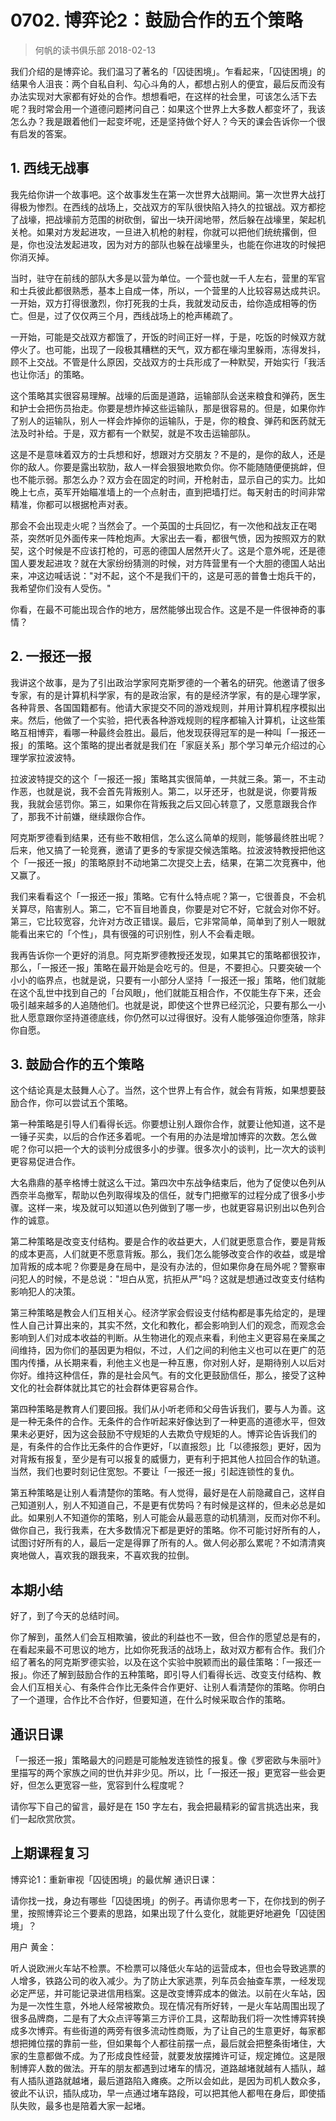 # 0702. 博弈论2：鼓励合作的五个策略
> 何帆的读书俱乐部
2018-02-13

我们介绍的是博弈论。我们温习了著名的「囚徒困境」。乍看起来，「囚徒困境」的结果令人沮丧：两个自私自利、勾心斗角的人，都想占别人的便宜，最后反而没有办法实现对大家都有好处的合作。想想看吧，在这样的社会里，可该怎么活下去呢？我时常会用一个道德问题拷问自己：如果这个世界上大多数人都变坏了，我该怎么办？我是跟着他们一起变坏呢，还是坚持做个好人？今天的课会告诉你一个很有启发的答案。

## 1. 西线无战事
我先给你讲一个故事吧。这个故事发生在第一次世界大战期间。第一次世界大战打得极为惨烈。在西线的战场上，交战双方的军队很快陷入持久的拉锯战。双方都挖了战壕，把战壕前方范围的树砍倒，留出一块开阔地带，然后躲在战壕里，架起机关枪。如果对方发起进攻，一旦进入机枪的射程，你就可以把他们统统撂倒，但是，你也没法发起进攻，因为对方的部队也躲在战壕里头，也能在你进攻的时候把你消灭掉。

当时，驻守在前线的部队大多是以营为单位。一个营也就一千人左右，营里的军官和士兵彼此都很熟悉，基本上自成一体，所以，一个营里的人比较容易达成共识。一开始，双方打得很激烈，你打死我的士兵，我就发动反击，给你造成相等的伤亡。但是，过了仅仅两三个月，西线战场上的枪声稀疏了。

一开始，可能是交战双方都饿了，开饭的时间正好一样，于是，吃饭的时候双方就停火了。也可能，出现了一段极其糟糕的天气，双方都在壕沟里躲雨，冻得发抖，顾不上交战。不管是什么原因，交战双方的士兵形成了一种默契，开始实行「我活也让你活」的策略。

这个策略其实很容易理解。战壕的后面是道路，运输部队会送来粮食和弹药，医生和护士会把伤员抬走。你要是想炸掉这些运输队，那是很容易的。但是，如果你炸了别人的运输队，别人一样会炸掉你的运输队，于是，你的粮食、弹药和医药就无法及时补给。于是，双方都有一个默契，就是不攻击运输部队。

这是不是意味着双方的士兵想和好，想跟对方交朋友？不是的，是你的敌人，还是你的敌人。你要是露出软肋，敌人一样会狠狠地欺负你。你不能随随便便挑衅，但也不能示弱。那怎么办？双方会在固定的时间，开枪射击，显示自己的实力。比如晚上七点，英军开始瞄准墙上的一个点射击，直到把墙打烂。每天射击的时间非常精准，你都可以根据枪声对表。

那会不会出现走火呢？当然会了。一个英国的士兵回忆，有一次他和战友正在喝茶，突然听见外面传来一阵枪炮声。大家出去一看，都很气愤，因为按照双方的默契，这个时候是不应该打枪的，可恶的德国人居然开火了。这是个意外呢，还是德国人要发起进攻？就在大家纷纷猜测的时候，对方阵营里有一个大胆的德国人站出来，冲这边喊话说："对不起，这个不是我们干的，这是可恶的普鲁士炮兵干的，我希望你们没有人受伤。"

你看，在最不可能出现合作的地方，居然能够出现合作。这是不是一件很神奇的事情？

## 2. 一报还一报
我讲这个故事，是为了引出政治学家阿克斯罗德的一个著名的研究。他邀请了很多专家，有的是计算机科学家，有的是政治家，有的是经济学家，有的是心理学家，各种背景、各国国籍都有。他请大家提交不同的游戏规则，并用计算机程序模拟出来。然后，他做了一个实验，把代表各种游戏规则的程序都输入计算机，让这些策略互相博弈，看哪一种最终会胜出。最后，他发现获得冠军的是一种叫「一报还一报」的策略。这个策略的提出者就是我们在「家庭关系」那个学习单元介绍过的心理学家拉波波特。

拉波波特提交的这个「一报还一报」策略其实很简单，一共就三条。第一，不主动作恶，也就是说，我不会首先背叛别人。第二，以牙还牙，也就是说，你要背叛我，我就会惩罚你。第三，如果你在背叛我之后又回心转意了，又愿意跟我合作了，那我不计前嫌，继续跟你合作。

阿克斯罗德看到结果，还有些不敢相信，怎么这么简单的规则，能够最终胜出呢？后来，他又搞了一轮竞赛，邀请了更多的专家提交候选策略。拉波波特教授把他这个「一报还一报」的策略原封不动地第二次提交上去，结果，在第二次竞赛中，他又赢了。

我们来看看这个「一报还一报」策略。它有什么特点呢？第一，它很善良，不会机关算尽，陷害别人。第二，它不盲目地善良，你要是对它不好，它就会对你不好。第三，它比较宽容，允许对方改正错误。最后，它非常简单，简单到了别人一眼就能看出来它的「个性」，具有很强的可识别性，别人不会看走眼。

我再告诉你一个更好的消息。阿克斯罗德教授还发现，如果其它的策略都很狡诈，那么，「一报还一报」策略在最开始是会吃亏的。但是，不要担心。只要突破一个小小的临界点，也就是说，只要有一小部分人坚持「一报还一报」策略，他们就能在这个乱世中找到自己的「台风眼」，他们就能互相合作，不仅能生存下来，还会吸引越来越多的人追随他们。也就是说，即使这个世界已经沉沦，只要有那么一小批人愿意跟你坚持道德底线，你仍然可以过得很好。没有人能够强迫你堕落，除非你自愿。

## 3. 鼓励合作的五个策略
这个结论真是太鼓舞人心了。当然，这个世界上有合作，就会有背叛，如果想要鼓励合作，你可以尝试五个策略。

第一种策略是引导人们看得长远。你要想让别人跟你合作，就要让他知道，这不是一锤子买卖，以后的合作还多着呢。一个有用的办法是增加博弈的次数。怎么做呢？你可以把一个大的谈判分成很多小的步骤。很多次小的谈判，比一次大的谈判更容易促进合作。

大名鼎鼎的基辛格博士就这么干过。第四次中东战争结束后，他为了促使以色列从西奈半岛撤军，帮助以色列取得埃及的信任，就专门把撤军的过程分成了很多小步骤。这样一来，埃及就可以知道以色列做到了哪一步，也就更容易识别出以色列合作的诚意。

第二种策略是改变支付结构。要是合作的收益更大，人们就更愿意合作，要是背叛的成本更高，人们就更不愿意背叛。那么，我们怎么能够改变合作的收益，或是增加背叛的成本呢？你要是身在局中，是没有办法的，但如果你身在局外呢？警察审问犯人的时候，不是总说："坦白从宽，抗拒从严"吗？这就是想通过改变支付结构影响犯人的决策。

第三种策略是教会人们互相关心。经济学家会假设支付结构都是事先给定的，是理性人自己计算出来的，其实不然，文化和教化，都会影响到人们的观念，而观念会影响到人们对成本收益的判断。从生物进化的观点来看，利他主义更容易在亲属之间维持，因为你们的基因更为相似，不过，人们之间的利他主义也可以在更广的范围内传播，从长期来看，利他主义也是一种互惠，你对别人好，是期待别人以后对你好。维持这种信任，靠的是社会风气。有的文化更鼓励信任，那么，接受了这种文化的社会群体就比其它的社会群体更容易合作。

第四种策略是教育人们要回报。我们从小听老师和父母告诉我们，要与人为善。这是一种无条件的合作。无条件的合作听起来好像达到了一种更高的道德水平，但效果未必更好，因为这会鼓励不守规矩的人去欺负守规矩的人。博弈论告诉我们的是，有条件的合作比无条件的合作更好，「以直报怨」比「以德报怨」更好，因为对背叛有报复，至少是有可以报复的威慑力，更有利于把其他人拉回合作的轨道。当然，我们也要时刻记住宽恕。不要让「一报还一报」引起连锁性的复仇。

第五种策略是让别人看清楚你的策略。有人觉得，最好是在人前隐藏自己，这样自己知道别人，别人不知道自己，不是更有优势吗？有时候是这样的，但未必总是如此。如果别人不知道你的策略，别人可能会从最恶意的动机猜测，反而对你不利。做你自己，我行我素，在大多数情况下都是更好的策略。你不可能讨好所有的人，试图讨好所有的人，最后一定是得罪了所有的人。做人何必那么累呢？不如清清爽爽地做人，喜欢我的跟我来，不喜欢我的拉倒。

## 本期小结
好了，到了今天的总结时间。

你了解到，虽然人们会互相欺骗，彼此的利益也不一致，但合作的愿望总是有的，在看起来最不可思议的地方，比如你死我活的战场上，敌对双方都有合作。我们介绍了著名的阿克斯罗德实验，以及在这个实验中脱颖而出的最佳策略：「一报还一报」。你还了解到鼓励合作的五种策略，即引导人们看得长远、改变支付结构、教会人们互相关心、有条件合作比无条件合作更好、让别人看清楚你的策略。你明白了一个道理，合作比不合作好，但要知道，在什么时候采取合作的策略。

## 通识日课
「一报还一报」策略最大的问题是可能触发连锁性的报复。像《罗密欧与朱丽叶》里描写的两个家族之间的世仇并非少见。所以，比「一报还一报」更宽容一些会更好，但怎么更宽容一些，宽容到什么程度呢？

请你写下自己的留言，最好是在 150 字左右，我会把最精彩的留言挑选出来，我们一起欣赏欣赏。

## 上期课程复习
博弈论1：重新审视「囚徒困境」的最优解
通识日课：

请你找一找，身边有哪些「囚徒困境」的例子。再请你思考一下，在你找到的例子里，按照博弈论三个要素的思路，如果出现了什么变化，就能更好地避免「囚徒困境」？

用户 黄金：

听人说欧洲火车站不检票。不检票可以降低火车站的运营成本，但也会导致逃票的人增多，铁路公司的收入减少。为了防止大家逃票，列车员会抽查车票，一经发现必定严惩，并可能记录进信用档案。这是改变博弈成本的做法。以前在火车站，因为是一次性生意，外地人经常被欺负。现在情况有所好转，一是火车站周围出现了很多品牌商，二是有了大众点评等第三方评价工具，这帮助我们将一次性博弈转换成多次博弈。有些街道的两旁有很多流动性商贩，为了让自己的生意更好，每家都想把摊位摆的靠前一些，但如果每个人都往前摆一点，最后就会把整条街堵住，大家的生意都做不成。为了形成良性经营，就要发放摆摊许可证，规定摊位。这是限制博弈人数的做法。开车的朋友都遇到过堵车的情况，道路越堵就越有人插队，越有人插队道路就越堵，最后道路陷入瘫痪。之所以会如此，是因为司机人数众多，彼此不认识，插队成功，早一点通过堵车路段，可以把其他人都甩在身后，即使插队失败，最多也是陪着大家一起堵。

